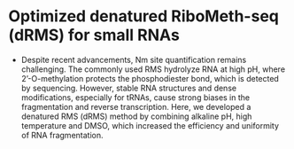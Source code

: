 # Optimized denatured RiboMeth-seq (dRMS) for small RNAs

* Despite recent advancements, Nm site quantification remains challenging. The commonly used RMS hydrolyze RNA at high pH, where 2’-O-methylation protects the phosphodiester bond, which is detected by sequencing. However, stable RNA structures and dense modifications, especially for tRNAs, cause strong biases in the fragmentation and reverse transcription. Here, we developed a denatured RMS (dRMS) method by combining alkaline pH, high temperature and DMSO, which increased the efficiency and uniformity of RNA fragmentation.


